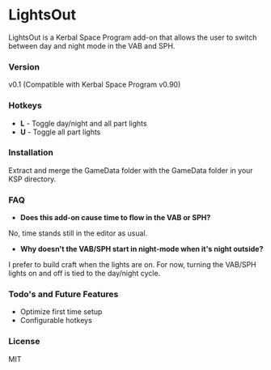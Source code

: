 # LightsOut
LightsOut is a Kerbal Space Program add-on that allows the user to switch between day and night mode in the VAB and SPH.

### Version
v0.1 (Compatible with Kerbal Space Program v0.90)

### Hotkeys
* **L** - Toggle day/night and all part lights
* **U** - Toggle all part lights

### Installation
Extract and merge the GameData folder with the GameData folder in your KSP directory.

### FAQ
* __Does this add-on cause time to flow in the VAB or SPH?__

No, time stands still in the editor as usual.
* __Why doesn't the VAB/SPH start in night-mode when it's night outside?__

I prefer to build craft when the lights are on.  For now, turning the VAB/SPH lights on and off is tied to the day/night cycle.

### Todo's and Future Features
* Optimize first time setup
* Configurable hotkeys

### License
MIT
